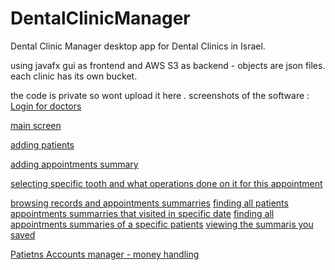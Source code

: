 # DentalClinicManager
Dental Clinic  Manager desktop app for Dental Clinics in Israel.

using javafx gui as frontend and AWS S3 as backend - objects are json files.
each clinic has its own bucket.

the code is private so wont upload it here .
screenshots of the software : 
[Login for doctors](login.png)

[main screen](main-interface.png)

[adding patients](addPatient.png)

[adding appointments summary](blurredappointmentSummary.png)

[selecting specific tooth and what operations done on it for this appointment](blurred-secondary-teeth-set.png)
[](primaryteethset.png)

[browsing records and appointments summarries](info.png)
[finding all patients appointments summarries that visited in specific date](blurred-findRecordsbyDate.png)
[finding all appointments summaries of a specific patients](blurredfindRecordsbyName.png)
[viewing the summaris you saved](saved-tebolim.png)

[Patietns Accounts manager - money handling](money.png)


